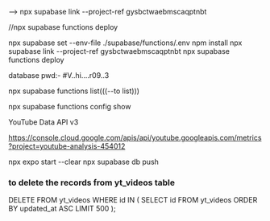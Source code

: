 
-->  npx supabase link --project-ref gysbctwaebmscaqptnbt

//npx supabase functions deploy


 npx supabase set --env-file ./supabase/functions/.env
    npm install
   npx supabase link --project-ref gysbctwaebmscaqptnbt
   npx supabase functions deploy

   database pwd:- #V..hi....r09..3

   npx supabase functions list(((--to list)))

   npx supabase functions config show


   
YouTube Data API v3

https://console.cloud.google.com/apis/api/youtube.googleapis.com/metrics?project=youtube-analysis-454012



npx expo start --clear
npx supabase db push


### to delete the records from yt_videos table
DELETE FROM yt_videos 
WHERE id IN (
    SELECT id 
    FROM yt_videos 
    ORDER BY updated_at ASC 
    LIMIT 500
);